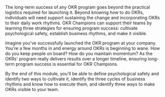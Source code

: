 The long-term success of any OKR program goes beyond the practical logistics required for launching it. Beyond knowing *how* to do OKRs, individuals will need support sustaining the change and incorporating OKRs to their daily work rhythms. OKR Champions can support their teams by learning three strategies for ensuring program success: cultivate psychological safety, establish business rhythms, and make it visible.

Imagine you've successfully launched the OKR program at your company. You're a few months in and energy around OKRs is beginning to wane. How do you keep people on board? How do you maintain momentum? As the OKRs' program really delivers results over a longer timeline, ensuring long-term program success is essential for OKR Champions.

By the end of this module, you'll be able to define psychological safety and identify two ways to cultivate it, identify the three cycles of business rhythms and know how to execute them, and identify three ways to make OKRs visible to your team.
